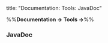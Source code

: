 <frontmatter>
title: "Documentation: Tools: JavaDoc"
</frontmatter>

<link rel="stylesheet" href="{{baseUrl}}/css/textbook.css">

<div class="website-content">

%%**Documentation → Tools →**%%

### JavaDoc

<div id="main">

<include src="./what/embed.md" boilerplate  />
<include src="./how/embed.md" boilerplate  />

</div>
</div>
